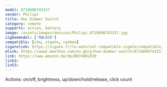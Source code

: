```yaml
---
model: 8718696743157
vendor: Philips
title: Hue Dimmer Switch
category: remote
supports: action, battery
image: /assets/images/devices/Philips_8718696743157.jpg
zigbeemodel: ['RWL020']
compatible: [z2m, zigate, conbee]
zigatelink: https://zigate.fr/le-materiel-compatible-zigate/compatible/ampoulesconnecteswhiteambiancee27--6/
mlink: https://www2.meethue.com/en-gb/p/hue-dimmer-switch/8718696743157
link: https://www.amazon.de/dp/B0748KLR39
link2: 
link3: 
---
```

Actions: on/off, brightness, up/down/hold/release, click count
